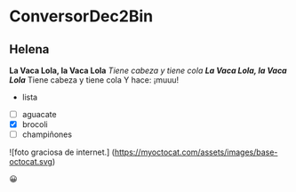 # ConversorDec2Bin
## Helena

**La Vaca Lola, la Vaca Lola**
_Tiene cabeza y tiene cola_
***La Vaca Lola, la Vaca Lola***
Tiene cabeza y tiene cola
Y hace: ¡muuu!

- lista
- [ ] aguacate
- [x] brocoli
- [ ] champiñones

![foto graciosa de internet.] (https://myoctocat.com/assets/images/base-octocat.svg)

:grinning:
